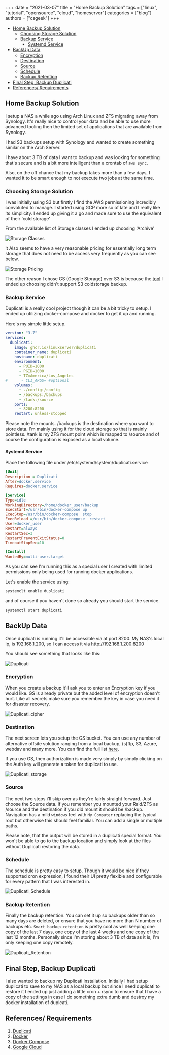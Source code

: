 +++ 
date = "2021-03-07"
title = "Home Backup Solution"
tags = ["linux", "tutorial", "opensource", "cloud", "homeserver"]
categories = ["blog"]
authors = ["csgeek"]
+++
- [Home Backup Solution](#home-backup-solution)
  - [Choosing Storage Solution](#choosing-storage-solution)
  - [Backup Service](#backup-service)
    - [Systemd Service](#systemd-service)
- [BackUp Data](#backup-data)
  - [Encryption](#encryption)
  - [Destination](#destination)
  - [Source](#source)
  - [Schedule](#schedule)
  - [Backup Retention](#backup-retention)
- [Final Step, Backup Duplicati](#final-step-backup-duplicati)
- [References/ Requirements](#references-requirements)
## Home Backup Solution

I setup a NAS a while ago using Arch Linux and ZFS migrating away from Synology.  It's really nice to control your data and be able to use more advanced tooling then the limited set of applications that are available from Synology.

I had S3 backups setup with Synology and wanted to create something similar on the Arch Server.

I have about 3 TB of data I want to backup and was looking for something that's secure and is a bit more intelligent than a crontab of `aws sync`.

Also, on the off chance that my backup takes more than a few days, I wanted it to be smart enough to not execute two jobs at the same time.  

### Choosing Storage Solution

I was initially using S3 but firstly I find the AWS permissioning incredibly convoluted to manage.  I started using GCP more so of late and I really like its simplicity.  I ended up giving it a go and made sure to use the equivalent of their 'cold storage'

From the available list of Storage classes I ended up choosing 'Archive'

![Storage Classes](/images/home_backup_solution/storage_class.png)

it Also seems to have a very reasonable pricing for essentially long term storage that does not need to be access very frequently as you can see below.


![Storage Pricing](/images/home_backup_solution/archive_pricing.png)

The other reason I chose GS (Google Storage) over S3 is because the [tool](https://www.duplicati.com/) I ended up choosing didn't support S3 coldstorage backup.

### Backup Service

Duplicati is a really cool project though it can be a bit tricky to setup.  I ended up utilizing docker-compose and docker to get it up and running.

Here's my simple little setup.

```yaml
version: "3.7"
services:
  duplicati:
    image: ghcr.io/linuxserver/duplicati
    container_name: duplicati
    hostname: duplicati
    environment:
      - PUID=1000
      - PGID=1000
      - TZ=America/Los_Angeles
#      - CLI_ARGS= #optional
    volumes:
      - ./config:/config
      - /backups:/backups
      - /tank:/source
    ports:
      - 8200:8200
    restart: unless-stopped
```

Please note the mounts.  /backups is the destination where you want to store data.  I'm mainly using it for the cloud storage so that is mainly pointless. /tank is my ZFS mount point which is mapped to /source and of course the configuration is exposed as a local volume. 

#### Systemd Service

Place the following file under /etc/systemd/system/duplicati.service

```ini
[Unit]
Description = Duplicati
After=docker.service
Requires=docker.service

[Service]
Type=idle
WorkingDirectory=/home/docker_user/backup
ExecStart=/usr/bin/docker-compose up
ExecStop=/usr/bin/docker-compose  stop
ExecReload =/usr/bin/docker-compose  restart
User=docker_user
Restart=always
RestartSec=3
RestartPreventExitStatus=0
TimeoutStopSec=10

[Install]
WantedBy=multi-user.target
```

As you can see I'm running this as a special user I created with limited permissions only being used for running docker applications.

Let's enable the service using:

```sh
systemclt enable duplicati
```

and of course if you haven't done so already you should start the service.

```sh
systemctl start duplicati
```

## BackUp Data

Once duplicati is running it'll be accessible via at port 8200.  My NAS's local ip, is 192.168.1.200, so I can access it via http://192.168.1.200:8200

You should see something that looks like this:

![Duplicati](/images/home_backup_solution/duplicati.png)

### Encryption

When you create a backup it'll ask you to enter an Encryption key if you would like.  GS is already private but the added level of encryption doesn't hurt.  Like all secrets make sure you remember the key in case you need it for disaster recovery.


![Duplicati_cipher](/images/home_backup_solution/duplicati_cipher.png)

### Destination

The next screen lets you setup the GS bucket.  You can use any number of alternative offsite solution ranging from a local backup, (s)ftp, S3, Azure, webdav and many more.  You can find the full list [here](https://duplicati.readthedocs.io/en/latest/01-introduction/#supported-backends). 

If you use GS, then authorization is made very simply by simply clicking on the Auth key will generate a token for duplicati to use.


![Duplicati_storage](/images/home_backup_solution/duplicati_google_storage.png)

### Source
The next two steps i'll skip over as they're fairly straight forward.  Just choose the Source data.  If you remember you mounted your Raid/ZFS as /source and the destination if you did mount it should be /backup.  Navigation has a mild `windows` feel with `My Computer` replacing the typical root but otherwise this should feel familiar.  You can add a single or multiple paths.

Please note, that the output will be stored in a duplicati special format.  You won't be able to go to the backup location and simply look at the files without Duplicati restoring the data.

### Schedule

The schedule is pretty easy to setup.  Though it would be nice if they supported cron expression, I found their UI pretty flexible and configurable for every pattern that I was interested in.

![Duplicati_Schedule](/images/home_backup_solution/duplicati_schedule.png)

### Backup Retention

Finally the backup retention.  You can set it up so backups older than so many days are deleted, or ensure that you have no more than N number of backups etc.  `Smart backup retention` is pretty cool as well keeping one copy of the last 7 days, one copy of the last 4 weeks and one copy of the last 12 months.  Personally since i'm storing about 3 TB of data as it is, I'm only keeping one copy remotely.  


![Duplicati_Retention](/images/home_backup_solution/duplicati_retention.png)

## Final Step, Backup Duplicati

I also wanted to backup my Duplicati installation.  Initially I had setup duplicati to save to my NAS as a local backup but since I need duplicati to restore it I ended up just adding a little cron + rsync to ensure that I have a copy of the settings in case I do something extra dumb and destroy my docker installation of duplcati.

## References/ Requirements

1. [Duplicati](https://www.duplicati.com/)
2. [Docker](https://www.docker.com/)
3. [Docker Compose](https://docs.docker.com/compose/)
4. [Google Cloud](https://cloud.google.com/)
